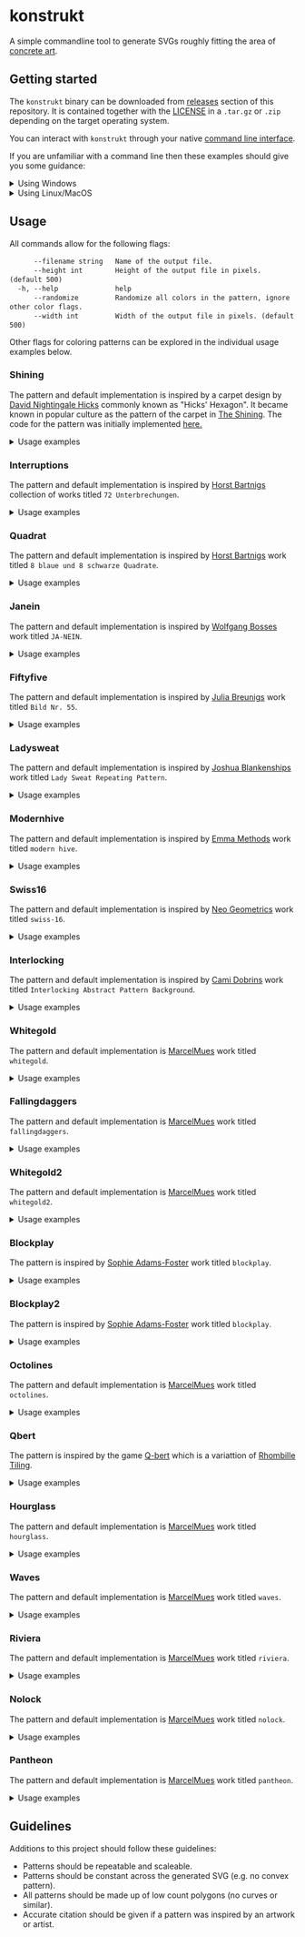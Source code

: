 # konstrukt

A simple commandline tool to generate SVGs roughly fitting the area of [concrete art](https://en.wikipedia.org/wiki/Concrete_art).

## Getting started

The `konstrukt` binary can be downloaded from [releases](https://github.com/MarcelMue/konstrukt/releases) section of this repository.
It is contained together with the [LICENSE](LICENSE) in a `.tar.gz` or `.zip` depending on the target operating system.

You can interact with `konstrukt` through your native [command line interface](https://en.wikipedia.org/wiki/Command-line_interface).

If you are unfamiliar with a command line then these examples should give you some guidance:
<details>
<summary>Using Windows</summary>

First download the latest `.zip` release from the [releases](https://github.com/MarcelMue/konstrukt/releases) page.

Unzip the archived files in a location of your choice (e.g. your `Downloads` folder).

Open a command line of your choice (e.g. `cmd.exe`).

Navigate tp the location of the unpacked `konstrukt` binary (e.g. `cd C:\Users\SomeUser\Downloads`).

Display the help text of `konstrukt` by calling it without arguments (`konstrukt.exe`).
The output should look like this:
```
Command line tool for generating konstruktive art.

Usage:
  konstrukt [flags]
  konstrukt [command]

Available Commands:
  gen         Generate files.
  help        Help about any command

Flags:
  -h, --help   help for konstrukt

Use "konstrukt [command] --help" for more information about a command.
```

Now you should be able to experiment with the usage examples below just remember to use `konstrukt.exe`!
</details>
<details>
<summary>Using Linux/MacOS</summary>

First download the correct `.tar.gz` release depending on your operating system from the [releases](https://github.com/MarcelMue/konstrukt/releases) page.

Unpack the `.tar.gz` in a location of your choice (e.g. your `Downloads` folder).

Open a terminal of your choice.

Navigate to the location of the unpacked `konstrukt` binary (e.g. `cd ~/Downloads`).

Display the help text of `konstrukt` by calling it without arguments (`./konstrukt`).
The output should look like this:
```
Command line tool for generating konstruktive art.

Usage:
  konstrukt [flags]
  konstrukt [command]

Available Commands:
  gen         Generate files.
  help        Help about any command

Flags:
  -h, --help   help for konstrukt

Use "konstrukt [command] --help" for more information about a command.
```

Now you should be able to experiment with the usage examples below!
</details>

## Usage

All commands allow for the following flags:
```
      --filename string   Name of the output file.
      --height int        Height of the output file in pixels. (default 500)
  -h, --help              help
      --randomize         Randomize all colors in the pattern, ignore other color flags.
      --width int         Width of the output file in pixels. (default 500)
```

Other flags for coloring patterns can be explored in the individual usage examples below.

### Shining

The pattern and default implementation is inspired by a carpet design by [David Nightingale Hicks](https://en.wikipedia.org/wiki/David_Nightingale_Hicks) commonly known as "Hicks' Hexagon".
It became known in popular culture as the pattern of the carpet in [The Shining](https://en.wikipedia.org/wiki/The_Shining_(film)).
The code for the pattern was initially implemented [here.](https://github.com/ajstarks/svgo-workshop/blob/master/code/svgplay-samples/shining.go)

<details>
<summary>Usage examples</summary>

The original output can be generated with:
```
konstrukt gen shining
```

![Shining](samples/shining.svg)

Changing the colors can be easily done like this:
```
konstrukt gen shining --color3 "#2c2c54" --color2 "#d1ccc0" --color1 "#ffb142" --filename shining-es.svg
```

![Shining ES color inspiration](samples/shining-es.svg)

</details>

### Interruptions

The pattern and default implementation is inspired by [Horst Bartnigs](https://de.wikipedia.org/wiki/Horst_Bartnig) collection of works titled `72 Unterbrechungen`.

<details>
<summary>Usage examples</summary>

The default can be generated with:
```
konstrukt gen interruptions
```

![Interruptions](samples/interruptions.svg)

Changing the colors can be easily done like this:
```
konstrukt gen interruptions --color1 "#00a8ff" --color2 "#2f3640" --color3 "#fbc531" --filename interruptions-br.svg
```

![Interruptions BR color inspiration](samples/interruptions-br.svg)

</details>

### Quadrat

The pattern and default implementation is inspired by [Horst Bartnigs](https://de.wikipedia.org/wiki/Horst_Bartnig) work titled `8 blaue und 8 schwarze Quadrate`.

<details>
<summary>Usage examples</summary>

The default can be generated with:
```
konstrukt gen quadrat
```

![Quadrat](samples/quadrat.svg)

Changing the colors can be easily done like this:
```
konstrukt gen quadrat --color1 "#f6b93b" --color2 "#38ada9"  --filename quadrat-fr.svg
```

![Quadrat FR color inspiration](samples/quadrat-fr.svg)

</details>

### Janein

The pattern and default implementation is inspired by [Wolfgang Bosses](https://kulturanalyse.de//wolfgang_bosse/index.html) work titled `JA-NEIN`.

<details>
<summary>Usage examples</summary>

The default can be generated with:
```
konstrukt gen janein
```

![Janein](samples/janein.svg)

Changing the colors can be easily done like this:
```
konstrukt gen janein --color1 "#ced6e0" --color2 "#ffa502"  --filename janein-cn.svg
```

![Janein CN color inspiration](samples/janein-cn.svg)

</details>

### Fiftyfive

The pattern and default implementation is inspired by [Julia Breunigs](https://juliaskonkretekunst.wordpress.com/) work titled `Bild Nr. 55`.

<details>
<summary>Usage examples</summary>

The default can be generated with:
```
konstrukt gen fiftyfive
```

![Fiftyfive](samples/fiftyfive.svg)

Changing the colors can be easily done like this:
```
konstrukt gen fiftyfive --color1 "#cd84f1" --color2 "#4b4b4b" --color3 "#ffaf40"  --filename fiftyfive-tr.svg
```

![Fiftyfive TR color inspiration](samples/fiftyfive-tr.svg)

</details>

### Ladysweat

The pattern and default implementation is inspired by [Joshua Blankenships](https://blankenship.xyz/) work titled `Lady Sweat Repeating Pattern`.

<details>
<summary>Usage examples</summary>

The default can be generated with:
```
konstrukt gen ladysweat
```

![Ladysweat](samples/ladysweat.svg)

Changing the colors can be easily done like this:
```
konstrukt gen ladysweat --color1 "#303952" --color2 "#f8a5c2" --color3 "#778beb"  --filename ladysweat-ru.svg
```

![Ladysweat RU color inspiration](samples/ladysweat-ru.svg)

</details>

### Modernhive

The pattern and default implementation is inspired by [Emma Methods](http://www.emmamethod.com/) work titled `modern hive`.

<details>
<summary>Usage examples</summary>

The default can be generated with:
```
konstrukt gen modernhive
```

![Modernhive](samples/modernhive.svg)

Changing the colors can be easily done like this:
```
konstrukt gen modernhive --color1 "#B33771" --color2 "#55E6C1"  --filename modernhive-in.svg
```

![Modernhive IN color inspiration](samples/modernhive-in.svg)

</details>

### Swiss16

The pattern and default implementation is inspired by [Neo Geometrics](https://dribbble.com/vladikkk09) work titled `swiss-16`.

<details>
<summary>Usage examples</summary>

The default can be generated with:
```
konstrukt gen swiss16
```

![Swiss16](samples/swiss16.svg)

Changing the colors can be easily done like this:
```
konstrukt gen swiss16 --color1 "#222f3e" --color2 "#5f27cd" --color3 "#1dd1a1"  --filename swiss16-ca.svg
```

![Swiss16 CA color inspiration](samples/swiss16-ca.svg)

</details>

### Interlocking

The pattern and default implementation is inspired by [Cami Dobrins](https://camidraws.com/) work titled `Interlocking Abstract Pattern Background`.

<details>
<summary>Usage examples</summary>

The default can be generated with:
```
konstrukt gen interlocking
```

![Interlocking](samples/interlocking.svg)

Changing the colors can be easily done like this:
```
konstrukt gen interlocking --color1 "#f7f1e3" --color2 "#40407a" --color3 "#33d9b2"  --filename interlocking-es.svg
```

![Interlocking ES color inspiration](samples/interlocking-es.svg)

</details>

### Whitegold

The pattern and default implementation is [MarcelMues](https://github.com/MarcelMue) work titled `whitegold`.

<details>
<summary>Usage examples</summary>

The default can be generated with:
```
konstrukt gen whitegold
```

![Whitegold](samples/whitegold.svg)

Changing the colors can be easily done like this:
```
konstrukt gen whitegold --color1 "#dff9fb" --color2 "#6ab04c"  --filename whitegold-au.svg
```

![Whitegold AU color inspiration](samples/whitegold-au.svg)

</details>

### Fallingdaggers

The pattern and default implementation is [MarcelMues](https://github.com/MarcelMue) work titled `fallingdaggers`.

<details>
<summary>Usage examples</summary>

The default can be generated with:
```
konstrukt gen fallingdaggers
```

![Fallingdaggers](samples/fallingdaggers.svg)

Changing the colors can be easily done like this:
```
konstrukt gen fallingdaggers --color1 "#e55039" --color2 "#f39c12"  --filename fallingdaggers-in.svg
```

![Fallingdaggers randomized color inspiration](samples/fallingdaggers-in.svg)

</details>

### Whitegold2

The pattern and default implementation is [MarcelMues](https://github.com/MarcelMue) work titled `whitegold2`.

<details>
<summary>Usage examples</summary>

The default can be generated with:
```
konstrukt gen whitegold2
```

![Whitegold2](samples/whitegold2.svg)

Changing the colors can be easily done like this:
```
konstrukt gen whitegold2 --color1 "#1e272e" --color2 "#f53b57"  --filename whitegold2-se.svg
```

![Whitegold2 SE color inspiration](samples/whitegold2-se.svg)

</details>

### Blockplay

The pattern is inspired by [Sophie Adams-Foster](https://www.instagram.com/sharp.line.hunter/) work titled `blockplay`.

<details>
<summary>Usage examples</summary>

The default can be generated with:
```
konstrukt gen blockplay
```

![blockplay](samples/blockplay.svg)

Changing the colors can be easily done like this:
```
konstrukt gen blockplay --color1 "#ced6e0" --color2 "#ff6b81"  --filename blockplay-cn.svg
```

![blockplay CN color inspiration](samples/blockplay-cn.svg)

</details>

### Blockplay2

The pattern is inspired by [Sophie Adams-Foster](https://www.instagram.com/sharp.line.hunter/) work titled `blockplay`.

<details>
<summary>Usage examples</summary>

The default can be generated with:
```
konstrukt gen blockplay2
```

![blockplay2](samples/blockplay2.svg)

Changing the colors can be easily done like this:
```
konstrukt gen blockplay2 --color1 "#ced6e0" --color2 "#ff6b81"  --filename blockplay2-cn.svg
```

![blockplay2 CN color inspiration](samples/blockplay2-cn.svg)

</details>

### Octolines

The pattern and default implementation is [MarcelMues](https://github.com/MarcelMue) work titled `octolines`.

<details>
<summary>Usage examples</summary>

The default can be generated with:
```
konstrukt gen octolines
```

![octolines](samples/octolines.svg)

Changing the colors can be easily done like this:
```
konstrukt gen octolines --color1 "#2c3e50" --color2 "#bdc3c7" --color3 "#b8e994"  --filename octolines-cn.svg
```

![octolines CN color inspiration](samples/octolines-cn.svg)

</details>

### Qbert

The pattern is inspired by the game [Q-bert](https://en.wikipedia.org/wiki/Q*bert) which is a variattion of [Rhombille Tiling](https://en.wikipedia.org/wiki/Rhombille_tiling).

<details>
<summary>Usage examples</summary>

The default can be generated with:
```
konstrukt gen qbert
```

![qbert](samples/qbert.svg)

Changing the colors can be easily done like this:
```
konstrukt gen qbert --color1 "#1abc9c" --color2 "#f39c12" --color3 "#079992" --filename qbert-ca.svg
```

![qbert CA color inspiration](samples/qbert-ca.svg)

</details>

### Hourglass

The pattern and default implementation is [MarcelMues](https://github.com/MarcelMue) work titled `hourglass`.

<details>
<summary>Usage examples</summary>

The default can be generated with:
```
konstrukt gen hourglass
```

![hourglass](samples/hourglass.svg)

Changing the colors can be easily done like this:
```
konstrukt gen hourglass --color1 "#e55039" --color2 "#fa983a" --color3 "#fad390"  --filename hourglass-cn.svg
```

![hourglass CN color inspiration](samples/hourglass-cn.svg)

</details>

### Waves

The pattern and default implementation is [MarcelMues](https://github.com/MarcelMue) work titled `waves`.

<details>
<summary>Usage examples</summary>

The default can be generated with:
```
konstrukt gen waves
```

![waves](samples/waves.svg)

Changing the colors can be easily done like this:
```
konstrukt gen waves --color1 "#e55039" --color2 "#ecf0f1" --color3 "#fad390"  --filename waves-ca.svg
```

![waves CA color inspiration](samples/waves-ca.svg)

</details>

### Riviera

The pattern and default implementation is [MarcelMues](https://github.com/MarcelMue) work titled `riviera`.

<details>
<summary>Usage examples</summary>

The default can be generated with:
```
konstrukt gen riviera
```

![riviera](samples/riviera.svg)

Changing the colors can be easily done like this:
```
konstrukt gen riviera --color1 "#27ae60" --color2 "#2980b9" --color3 "#f1c40f"  --filename riviera-ca.svg
```

![riviera CA color inspiration](samples/riviera-ca.svg)

</details>

### Nolock

The pattern and default implementation is [MarcelMues](https://github.com/MarcelMue) work titled `nolock`.

<details>
<summary>Usage examples</summary>

The default can be generated with:
```
konstrukt gen nolock
```

![nolock](samples/nolock.svg)

Changing the colors can be easily done like this:
```
konstrukt gen nolock --color1 "#6a89cc" --color2 "#f6b93b" --color3 "#9b59b6"  --filename nolock-ca.svg
```

![nolock CA color inspiration](samples/nolock-ca.svg)

</details>

### Pantheon

The pattern and default implementation is [MarcelMues](https://github.com/MarcelMue) work titled `pantheon`.

<details>
<summary>Usage examples</summary>

The default can be generated with:
```
konstrukt gen pantheon
```

![pantheon](samples/pantheon.svg)

Changing the colors can be easily done like this:
```
konstrukt gen pantheon --color1 "#bdc3c7" --color2 "#f6b93b" --color3 "#6a89cc"  --filename nolock-ca.svg
```

![pantheon CA color inspiration](samples/pantheon-ca.svg)

</details>

## Guidelines

Additions to this project should follow these guidelines:
- Patterns should be repeatable and scaleable.
- Patterns should be constant across the generated SVG (e.g. no convex pattern).
- All patterns should be made up of low count polygons (no curves or similar).
- Accurate citation should be given if a pattern was inspired by an artwork or artist.
